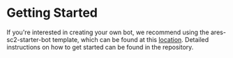 # Getting Started

If you're interested in creating your own bot, we recommend using the ares-sc2-starter-bot template, 
which can be found at this [location](https://github.com/AresSC2/ares-sc2-starter-bot). 
Detailed instructions on how to get started can be found in the repository.

